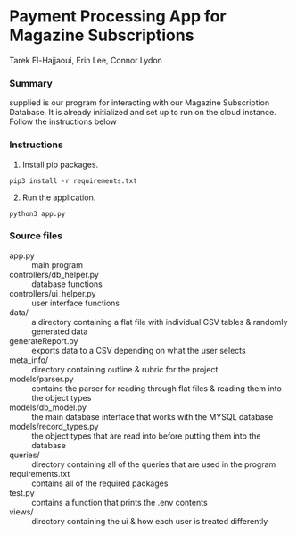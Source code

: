 # Payment Processing App for Magazine Subscriptions
Tarek El-Hajjaoui, Erin Lee, Connor Lydon


### Summary
supplied is our program for interacting with our Magazine Subscription Database. It is already initialized and set up to run on the cloud instance. Follow the instructions below 


### Instructions
1. Install pip packages.
```
pip3 install -r requirements.txt
```
2. Run the application.
```
python3 app.py
```


### Source files
<dl>
  <dt>app.py</dt>
  <dd>main program</dd>
  <dt>controllers/db_helper.py</dt>
  <dd>database functions</dd>
  <dt>controllers/ui_helper.py</dt>
  <dd>user interface functions</dd>
  <dt>data/ </dt>
  <dd>a directory containing a flat file with individual CSV tables & randomly generated data</dd>
  <dt>generateReport.py</dt>
  <dd>exports data to a CSV depending on what the user selects</dd>
  <dt>meta_info/ </dt>
  <dd>directory containing outline & rubric for the project</dd>
  <dt>models/parser.py</dt>
  <dd>contains the parser for reading through flat files & reading them into the object types</dd>
  <dt>models/db_model.py</dt>
  <dd>the main database interface that works with the MYSQL database</dd>
  <dt>models/record_types.py</dt>
  <dd>the object types that are read into before putting them into the database</dd>  
  <dt>queries/ </dt>
  <dd>directory containing all of the queries that are used in the program</dd>
  <dt>requirements.txt</dt>
  <dd>contains all of the required packages</dd>
  <dt>test.py</dt>
  <dd>contains a function that prints the .env contents</dd>
  <dt>views/ </dt>
  <dd>directory containing the ui & how each user is treated differently</dd>
</dl>

